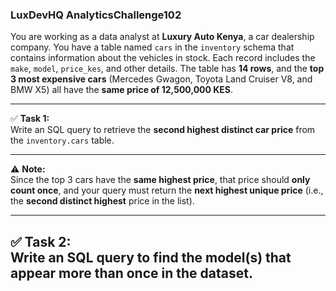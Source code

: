 ### **LuxDevHQ AnalyticsChallenge102**

You are working as a data analyst at **Luxury Auto Kenya**, a car dealership company. You have a table named `cars` in the `inventory` schema that contains information about the vehicles in stock. Each record includes the `make`, `model`, `price_kes`, and other details. The table has **14 rows**, and the **top 3 most expensive cars** (Mercedes Gwagon, Toyota Land Cruiser V8, and BMW X5) all have the **same price of 12,500,000 KES**.

---

✅ **Task 1:**  
Write an SQL query to retrieve the **second highest distinct car price** from the `inventory.cars` table.

---

⚠️ **Note:**  
Since the top 3 cars have the **same highest price**, that price should **only count once**, and your query must return the **next highest unique price** (i.e., the **second distinct highest** price in the list).

---

✅ **Task 2:**  
Write an SQL query to find the model(s) that appear more than once in the dataset.
---  



